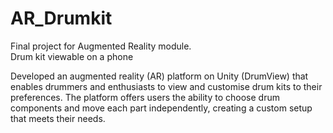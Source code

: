 # AR_Drumkit
Final project for Augmented Reality module. \
Drum kit viewable on a phone

Developed an augmented reality (AR) platform on Unity (DrumView) that enables drummers and enthusiasts to view and customise drum kits to 
their preferences. The platform offers users the ability to choose drum components and move each part independently, 
creating a custom setup that meets their needs.
